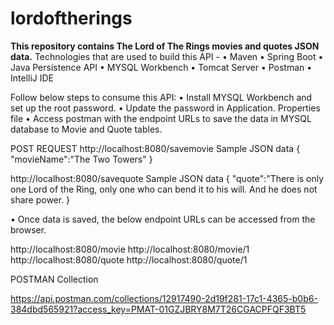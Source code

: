 # lordoftherings
<b>This repository contains The Lord of The Rings movies and quotes JSON data.</b>
Technologies that are used to build this API -
•	Maven
•	Spring Boot
•	Java Persistence API
•	MYSQL Workbench
•	Tomcat Server
•	Postman
•	IntelliJ IDE

Follow below steps to consume this API:
•	Install MYSQL Workbench and set up the root password.
•	Update the password in Application. Properties file
•	Access postman with the endpoint URLs to save the data in MYSQL database to Movie and Quote tables.

POST REQUEST
http://localhost:8080/savemovie
Sample JSON data
{
 "movieName":"The Two Towers"
}

http://localhost:8080/savequote
Sample JSON data
{
"quote":"There is only one Lord of the Ring, only one who can bend it to his will. And he does not share power.
}

•	Once data is saved, the below endpoint URLs can be accessed from the browser.

http://localhost:8080/movie
http://localhost:8080/movie/1
http://localhost:8080/quote
http://localhost:8080/quote/1

POSTMAN Collection

https://api.postman.com/collections/12917490-2d19f281-17c1-4365-b0b6-384dbd565921?access_key=PMAT-01GZJBRY8M7T26CGACPFQF3BT5














